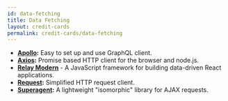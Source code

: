 ```yaml
---
id: data-fetching
title: Data Fetching
layout: credit-cards
permalink: credit-cards/data-fetching
---
```


* **[Apollo](http://dev.apollodata.com/react/):** Easy to set up and use GraphQL client.
* **[Axios](https://github.com/mzabriskie/axios):** Promise based HTTP client for the browser and node.js.
* **[Relay Modern](https://facebook.github.io/relay/docs/en/new-in-relay-modern.html)** - A JavaScript framework for building data-driven React applications.
* **[Request](https://github.com/request/request):** Simplified HTTP request client.
* **[Superagent](https://visionmedia.github.io/superagent/):** A lightweight "isomorphic" library for AJAX requests.
